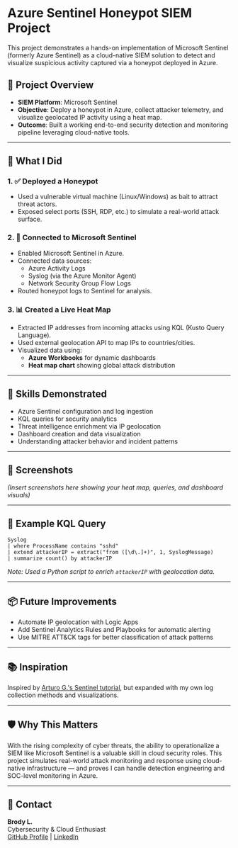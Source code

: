 # Azure Sentinel Honeypot SIEM Project

This project demonstrates a hands-on implementation of Microsoft Sentinel (formerly Azure Sentinel) as a cloud-native SIEM solution to detect and visualize suspicious activity captured via a honeypot deployed in Azure.

## 🚀 Project Overview

- **SIEM Platform**: Microsoft Sentinel
- **Objective**: Deploy a honeypot in Azure, collect attacker telemetry, and visualize geolocated IP activity using a heat map.
- **Outcome**: Built a working end-to-end security detection and monitoring pipeline leveraging cloud-native tools.

---

## 🔧 What I Did

### 1. ✅ Deployed a Honeypot

- Used a vulnerable virtual machine (Linux/Windows) as bait to attract threat actors.
- Exposed select ports (SSH, RDP, etc.) to simulate a real-world attack surface.

### 2. 📡 Connected to Microsoft Sentinel

- Enabled Microsoft Sentinel in Azure.
- Connected data sources:
  - Azure Activity Logs
  - Syslog (via the Azure Monitor Agent)
  - Network Security Group Flow Logs
- Routed honeypot logs to Sentinel for analysis.

### 3. 📊 Created a Live Heat Map

- Extracted IP addresses from incoming attacks using KQL (Kusto Query Language).
- Used external geolocation API to map IPs to countries/cities.
- Visualized data using:
  - **Azure Workbooks** for dynamic dashboards
  - **Heat map chart** showing global attack distribution

---

## 🧠 Skills Demonstrated

- Azure Sentinel configuration and log ingestion
- KQL queries for security analytics
- Threat intelligence enrichment via IP geolocation
- Dashboard creation and data visualization
- Understanding attacker behavior and incident patterns

---

## 📸 Screenshots

*(Insert screenshots here showing your heat map, queries, and dashboard visuals)*

---

## 📍 Example KQL Query

```kql
Syslog
| where ProcessName contains "sshd"
| extend attackerIP = extract("from ([\d\.]+)", 1, SyslogMessage)
| summarize count() by attackerIP
```

*Note: Used a Python script to enrich `attackerIP` with geolocation data.*

---

## 📦 Future Improvements

- Automate IP geolocation with Logic Apps
- Add Sentinel Analytics Rules and Playbooks for automatic alerting
- Use MITRE ATT&CK tags for better classification of attack patterns

---

## 📚 Inspiration

Inspired by [Arturo G.'s Sentinel tutorial](https://medium.com/@arturo.g.jr/siem-tutorial-for-beginners-azure-sentinel-tutorial-map-with-live-cyber-attacks-2023-re-write-45a67e20d1cb), but expanded with my own log collection methods and visualizations.

---

## 🛡️ Why This Matters

With the rising complexity of cyber threats, the ability to operationalize a SIEM like Microsoft Sentinel is a valuable skill in cloud security roles. This project simulates real-world attack monitoring and response using cloud-native infrastructure — and proves I can handle detection engineering and SOC-level monitoring in Azure.

---

## 📇 Contact

**Brody L.**  
Cybersecurity & Cloud Enthusiast  
[GitHub Profile](https://github.com/dennisbrody) | [LinkedIn](#)
